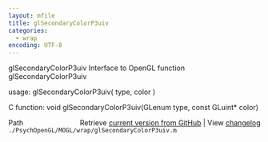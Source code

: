 ```yaml
---
layout: mfile
title: glSecondaryColorP3uiv
categories:
  - wrap
encoding: UTF-8
---
```


glSecondaryColorP3uiv  Interface to OpenGL function glSecondaryColorP3uiv

usage:  glSecondaryColorP3uiv\( type, color \)

C function:  void glSecondaryColorP3uiv\(GLenum type, const GLuint\* color\)


<div class="code_header" style="text-align:right;">
  <span style="float:left;">Path&nbsp;&nbsp;</span> <span class="counter">Retrieve <a href=
  "https://raw.github.com/Psychtoolbox-3/Psychtoolbox-3/beta/./PsychOpenGL/MOGL/wrap/glSecondaryColorP3uiv.m">current version from GitHub</a> | View <a href=
  "https://github.com/Psychtoolbox-3/Psychtoolbox-3/commits/beta/./PsychOpenGL/MOGL/wrap/glSecondaryColorP3uiv.m">changelog</a></span>
</div>
<div class="code">
  <code>./PsychOpenGL/MOGL/wrap/glSecondaryColorP3uiv.m</code>
</div>
